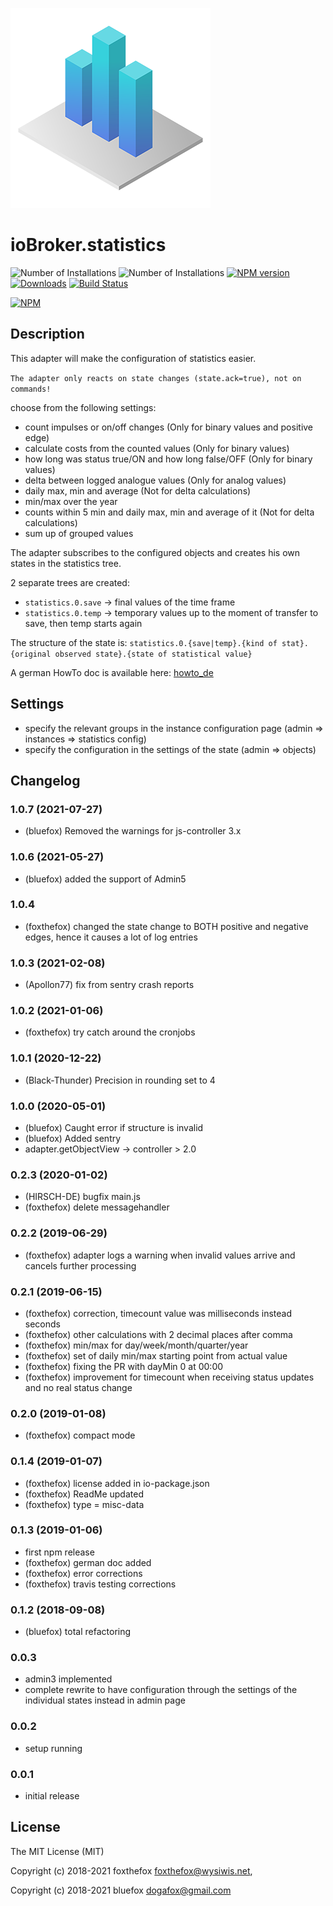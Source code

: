 ![Logo](admin/statistics.png)
# ioBroker.statistics

![Number of Installations](http://iobroker.live/badges/statistics-installed.svg) ![Number of Installations](http://iobroker.live/badges/statistics-stable.svg) [![NPM version](http://img.shields.io/npm/v/iobroker.statistics.svg)](https://www.npmjs.com/package/iobroker.statistics)
[![Downloads](https://img.shields.io/npm/dm/iobroker.statistics.svg)](https://www.npmjs.com/package/iobroker.statistics)
[![Build Status](https://travis-ci.org/iobroker-community-adapters/ioBroker.statistics.svg?branch=master)](https://travis-ci.org/iobroker-community-adapters/ioBroker.statistics)

[![NPM](https://nodei.co/npm/iobroker.statistics.png?downloads=true)](https://nodei.co/npm/iobroker.statistics/)

## Description
This adapter will make the configuration of statistics easier.

`The adapter only reacts on state changes (state.ack=true), not on commands!`

choose from the following settings:

* count impulses or on/off changes (Only for binary values and positive edge)
* calculate costs from the counted values (Only for binary values)
* how long was status true/ON and how long false/OFF (Only for binary values)
* delta between logged analogue values (Only for analog values)
* daily max, min and average (Not for delta calculations)
* min/max over the year
* counts within 5 min and daily max, min and average of it (Not for delta calculations)
* sum up of grouped values

The adapter subscribes to the configured objects and creates his own states in the statistics tree.

2 separate trees are created:
* `statistics.0.save` -> final values of the time frame
* `statistics.0.temp` -> temporary values up to the moment of transfer to save, then temp starts again

The structure of the state is: `statistics.0.{save|temp}.{kind of stat}.{original observed state}.{state of statistical value}`

A german HowTo doc is available here: [howto_de](./doc/howto_de.md)

## Settings
* specify the relevant groups in the instance configuration page (admin => instances => statistics config)
* specify the configuration in the settings of the state (admin => objects)

<!--
	Placeholder for the next version (at the beginning of the line):
	### __WORK IN PROGRESS__
-->

## Changelog
### 1.0.7 (2021-07-27)
* (bluefox) Removed the warnings for js-controller 3.x

### 1.0.6 (2021-05-27)
* (bluefox) added the support of Admin5 

### 1.0.4
* (foxthefox) changed the state change to BOTH positive and negative edges, hence it causes a lot of log entries

### 1.0.3 (2021-02-08)
* (Apollon77) fix from sentry crash reports

### 1.0.2 (2021-01-06)
* (foxthefox) try catch around the cronjobs

### 1.0.1 (2020-12-22)
* (Black-Thunder) Precision in rounding set to 4

### 1.0.0 (2020-05-01)
* (bluefox) Caught error if structure is invalid
* (bluefox) Added sentry
* adapter.getObjectView -> controller > 2.0

### 0.2.3 (2020-01-02)
* (HIRSCH-DE) bugfix main.js
* (foxthefox) delete messagehandler

### 0.2.2 (2019-06-29)
* (foxthefox) adapter logs a warning when invalid values arrive and cancels further processing

### 0.2.1 (2019-06-15)
* (foxthefox) correction, timecount value was milliseconds instead seconds
* (foxthefox) other calculations with 2 decimal places after comma
* (foxthefox) min/max for day/week/month/quarter/year
* (foxthefox) set of daily min/max starting point from actual value
* (foxthefox) fixing the PR with dayMin 0 at 00:00
* (foxthefox) improvement for timecount when receiving status updates and no real status change

### 0.2.0 (2019-01-08)
* (foxthefox) compact mode

### 0.1.4 (2019-01-07)
* (foxthefox) license added in io-package.json
* (foxthefox) ReadMe updated
* (foxthefox) type = misc-data

### 0.1.3 (2019-01-06)
* first npm release
* (foxthefox) german doc added
* (foxthefox) error corrections
* (foxthefox) travis testing corrections

### 0.1.2 (2018-09-08)
* (bluefox) total refactoring

### 0.0.3
* admin3 implemented
* complete rewrite to have configuration through the settings of the individual states instead in admin page

### 0.0.2
* setup running

### 0.0.1
* initial release 

## License

The MIT License (MIT)

Copyright (c) 2018-2021 foxthefox <foxthefox@wysiwis.net>,

Copyright (c) 2018-2021 bluefox <dogafox@gmail.com>
